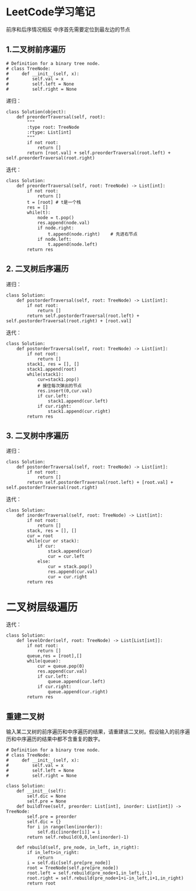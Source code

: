 <!--
 * @Author: your name
 * @Date: 2019-05-09 16:23:40
 * @LastEditTime: 2020-04-11 21:40:27
 * @LastEditors: Please set LastEditors
 * @Description: In User Settings Edit
 * @FilePath: \GitHubnotebook\LeetCode刷题总结\LeetCode学习笔记.md
 -->
# LeetCode学习笔记

前序和后序情况相反
中序首先需要定位到最左边的节点

## 1.二叉树前序遍历

    # Definition for a binary tree node.
    # class TreeNode:
    #     def __init__(self, x):
    #         self.val = x
    #         self.left = None
    #         self.right = None

递归：

    class Solution(object):
        def preorderTraversal(self, root):
            """
            :type root: TreeNode
            :rtype: List[int]
            """
            if not root:
                return []
            return [root.val] + self.preorderTraversal(root.left) + self.preorderTraversal(root.right)
迭代：

    class Solution:
        def preorderTraversal(self, root: TreeNode) -> List[int]:
            if not root:
                return []
            t = [root] # t是一个栈
            res = []
            while(t):
                node = t.pop()
                res.append(node.val)
                if node.right:
                    t.append(node.right)    # 先进右节点
                if node.left:
                    t.append(node.left)
            return res

## 2. 二叉树后序遍历

递归：

    class Solution:
        def postorderTraversal(self, root: TreeNode) -> List[int]:
            if not root:
                return []
            return self.postorderTraversal(root.left) + self.postorderTraversal(root.right) + [root.val]

迭代：

    class Solution:
        def postorderTraversal(self, root: TreeNode) -> List[int]:
            if not root:
                return []
            stack1, res = [], []
            stack1.append(root)
            while(stack1):
                cur=stack1.pop()
                # 接住每次弹出的节点
                res.insert(0,cur.val)
                if cur.left:
                    stack1.append(cur.left)
                if cur.right:
                    stack1.append(cur.right)
            return res

## 3. 二叉树中序遍历

递归：

    class Solution:
        def postorderTraversal(self, root: TreeNode) -> List[int]:
            if not root:
                return []
            return self.postorderTraversal(root.left) + [root.val] + self.postorderTraversal(root.right)

迭代：

    class Solution:
        def inorderTraversal(self, root: TreeNode) -> List[int]:
            if not root:
                return []
            stack, res = [], []
            cur = root
            while(cur or stack):
                if cur:
                    stack.append(cur)
                    cur = cur.left
                else:
                    cur = stack.pop()
                    res.append(cur.val)
                    cur = cur.right
            return res

# 二叉树层级遍历

迭代：

    class Solution:
        def levelOrder(self, root: TreeNode) -> List[List[int]]:
            if not root:
                return []
            queue,res = [root],[]
            while(queue):
                cur = queue.pop(0)
                res.append(cur.val)
                if cur.left:
                    queue.append(cur.left)
                if cur.right:
                    queue.append(cur.right)
            return res

## 重建二叉树

输入某二叉树的前序遍历和中序遍历的结果，请重建该二叉树。假设输入的前序遍历和中序遍历的结果中都不含重复的数字。

    # Definition for a binary tree node.
    # class TreeNode:
    #     def __init__(self, x):
    #         self.val = x
    #         self.left = None
    #         self.right = None

    class Solution:
        def __init__(self):
            self.dic = None
            self.pre = None
        def buildTree(self, preorder: List[int], inorder: List[int]) -> TreeNode:
            self.pre = preorder
            self.dic = {}
            for i in range(len(inorder)):
                self.dic[inorder[i]] = i
            return self.rebuild(0,0,len(inorder)-1)
        
        def rebuild(self, pre_node, in_left, in_right):
            if in_left>in_right:
                return
            i = self.dic[self.pre[pre_node]]
            root = TreeNode(self.pre[pre_node])
            root.left = self.rebuild(pre_node+1,in_left,i-1)
            root.right = self.rebuild(pre_node+1+i-in_left,i+1,in_right)
            return root
